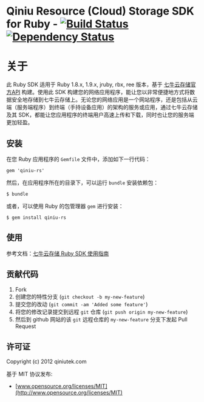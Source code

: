 # Qiniu Resource (Cloud) Storage SDK for Ruby - [![Build Status](https://secure.travis-ci.org/why404/qiniu-rs-for-ruby.png?branch=master)](http://travis-ci.org/why404/qiniu-rs-for-ruby) [![Dependency Status](https://gemnasium.com/why404/qiniu-rs-for-ruby.png)](https://gemnasium.com/why404/qiniu-rs-for-ruby)

# 关于

此 Ruby SDK 适用于 Ruby 1.8.x, 1.9.x, jruby, rbx, ree 版本，基于 [七牛云存储官方API](http://docs.qiniutek.com/v3/api/) 构建。使用此 SDK 构建您的网络应用程序，能让您以非常便捷地方式将数据安全地存储到七牛云存储上。无论您的网络应用是一个网站程序，还是包括从云端（服务端程序）到终端（手持设备应用）的架构的服务或应用，通过七牛云存储及其 SDK，都能让您应用程序的终端用户高速上传和下载，同时也让您的服务端更加轻盈。

## 安装

在您 Ruby 应用程序的 `Gemfile` 文件中，添加如下一行代码：

    gem 'qiniu-rs'

然后，在应用程序所在的目录下，可以运行 `bundle` 安装依赖包：

    $ bundle

或者，可以使用 Ruby 的包管理器 `gem` 进行安装：

    $ gem install qiniu-rs

## 使用

参考文档：[七牛云存储 Ruby SDK 使用指南](http://docs.qiniutek.com/v3/sdk/ruby/)

## 贡献代码

1. Fork
2. 创建您的特性分支 (`git checkout -b my-new-feature`)
3. 提交您的改动 (`git commit -am 'Added some feature'`)
4. 将您的修改记录提交到远程 `git` 仓库 (`git push origin my-new-feature`)
5. 然后到 github 网站的该 `git` 远程仓库的 `my-new-feature` 分支下发起 Pull Request

## 许可证

Copyright (c) 2012 qiniutek.com

基于 MIT 协议发布:

* [www.opensource.org/licenses/MIT](http://www.opensource.org/licenses/MIT)

